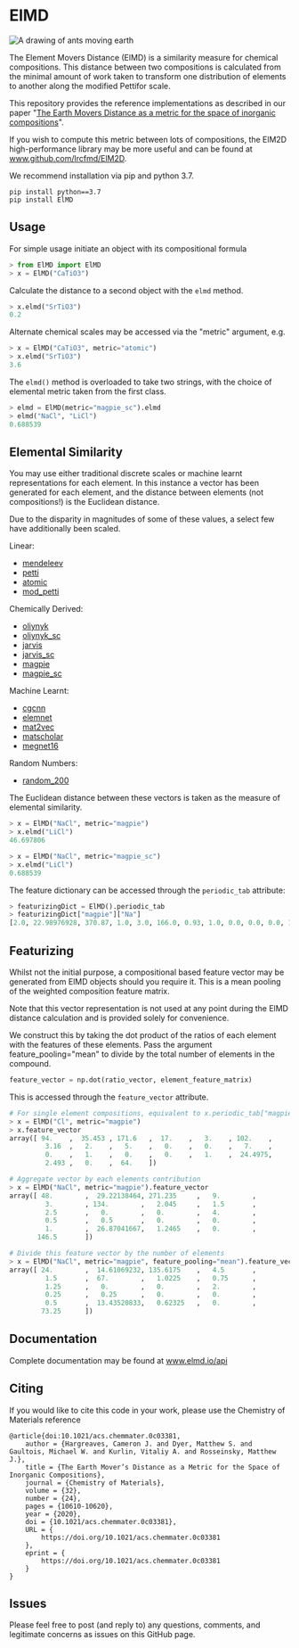 # ElMD

![A drawing of ants moving earth](https://i.imgur.com/fg8Nrma.png)

The Element Movers Distance (ElMD) is a similarity measure for chemical compositions. This distance between two compositions is calculated from the minimal amount of work taken to transform one distribution of elements to another along the modified Pettifor scale. 

This repository provides the reference implementations as described in our paper "[The Earth Movers Distance as a metric for the space of inorganic compositions](https://chemrxiv.org/articles/preprint/The_Earth_Mover_s_Distance_as_a_Metric_for_the_Space_of_Inorganic_Compositions/12777566)". 

If you wish to compute this metric between lots of compositions, the ElM2D high-performance library may be more useful and can be found at www.github.com/lrcfmd/ElM2D.

We recommend installation via pip and python 3.7.

```
pip install python==3.7
pip install ElMD
```

## Usage
For simple usage initiate an object with its compositional formula

```python
> from ElMD import ElMD
> x = ElMD("CaTiO3")
```

Calculate the distance to a second object with the `elmd` method. 

```python
> x.elmd("SrTiO3")
0.2
```

Alternate chemical scales may be accessed via the "metric" argument, e.g.

```python
> x = ElMD("CaTiO3", metric="atomic")
> x.elmd("SrTiO3")
3.6
```

The `elmd()` method is overloaded to take two strings, with the choice of elemental metric taken from the first class.

```python
> elmd = ElMD(metric="magpie_sc").elmd
> elmd("NaCl", "LiCl")
0.688539
```

## Elemental Similarity
You may use either traditional discrete scales or machine learnt representations for each element. In this instance a vector has been generated for each element, and the distance between elements (not compositions!) is the Euclidean distance. 

Due to the disparity in magnitudes of some of these values, a select few have additionally been scaled.

Linear:
- [mendeleev](https://www.sciencedirect.com/science/article/abs/pii/S0925838803008004)
- [petti](https://www.sciencedirect.com/science/article/abs/pii/S0925838803008004)
- [atomic](https://www.sciencedirect.com/science/article/abs/pii/S0925838803008004)
- [mod_petti](https://iopscience.iop.org/article/10.1088/1367-2630/18/9/093011/meta)

Chemically Derived:
- [oliynyk](https://github.com/anthony-wang/CrabNet/tree/master/data/element_properties)
- [oliynyk_sc](https://github.com/anthony-wang/CrabNet/tree/master/data/element_properties)
- [jarvis](https://github.com/anthony-wang/CrabNet/tree/master/data/element_properties)
- [jarvis_sc](https://github.com/anthony-wang/CrabNet/tree/master/data/element_properties)
- [magpie](https://github.com/anthony-wang/CrabNet/tree/master/data/element_properties)
- [magpie_sc](https://github.com/anthony-wang/CrabNet/tree/master/data/element_properties)

Machine Learnt:
- [cgcnn](https://github.com/CompRhys/roost/tree/master/data/embeddings)
- [elemnet](https://github.com/CompRhys/roost/tree/master/data/embeddings)
- [mat2vec](https://github.com/anthony-wang/CrabNet/tree/master/data/element_properties)
- [matscholar](https://github.com/CompRhys/roost/tree/master/data/embeddings)
- [megnet16](https://github.com/CompRhys/roost/tree/master/data/embeddings)

Random Numbers:
- [random_200](https://github.com/anthony-wang/CrabNet/tree/master/data/element_properties)

The Euclidean distance between these vectors is taken as the measure of elemental similarity. 

```python
> x = ElMD("NaCl", metric="magpie")
> x.elmd("LiCl")
46.697806

> x = ElMD("NaCl", metric="magpie_sc")
> x.elmd("LiCl")
0.688539
```

The feature dictionary can be accessed through the `periodic_tab` attribute:

```python
> featurizingDict = ElMD().periodic_tab
> featurizingDict["magpie"]["Na"]
[2.0, 22.98976928, 370.87, 1.0, 3.0, 166.0, 0.93, 1.0, 0.0, 0.0, 0.0, 1.0, 1.0, 0.0, 0.0, 0.0, 1.0, 29.2433333333, 0.0, 0.0, 229.0]
```

## Featurizing
Whilst not the initial purpose, a compositional based feature vector may be generated from ElMD objects should you require it. This is a mean pooling of the weighted composition feature matrix. 

Note that this vector representation is not used at any point during the ElMD distance calculation and is provided solely for convenience.

We construct this by taking the dot product of the ratios of each element with the features of these elements. Pass the argument feature_pooling="mean" to divide by the total number of elements in the compound.

```python
feature_vector = np.dot(ratio_vector, element_feature_matrix)
```

This is accessed through the `feature_vector` attribute.

```python
# For single element compositions, equivalent to x.periodic_tab["magpie"]["Cl"]
> x = ElMD("Cl", metric="magpie")
> x.feature_vector
array([ 94.    ,  35.453 , 171.6   ,  17.    ,   3.    , 102.    ,
         3.16  ,   2.    ,   5.    ,   0.    ,   0.    ,   7.    ,
         0.    ,   1.    ,   0.    ,   0.    ,   1.    ,  24.4975,
         2.493 ,   0.    ,  64.    ])

# Aggregate vector by each elements contribution
> x = ElMD("NaCl", metric="magpie").feature_vector
array([ 48.        ,  29.22138464, 271.235     ,   9.        ,
         3.        , 134.        ,   2.045     ,   1.5       ,
         2.5       ,   0.        ,   0.        ,   4.        ,
         0.5       ,   0.5       ,   0.        ,   0.        ,
         1.        ,  26.87041667,   1.2465    ,   0.        ,
       146.5       ])

# Divide this feature vector by the number of elements
> x = ElMD("NaCl", metric="magpie", feature_pooling="mean").feature_vector
array([ 24.        ,  14.61069232, 135.6175    ,   4.5       ,
         1.5       ,  67.        ,   1.0225    ,   0.75      ,
         1.25      ,   0.        ,   0.        ,   2.        ,
         0.25      ,   0.25      ,   0.        ,   0.        ,
         0.5       ,  13.43520833,   0.62325   ,   0.        ,
        73.25      ])
```

## Documentation

Complete documentation may be found at www.elmd.io/api


## Citing

If you would like to cite this code in your work, please use the Chemistry of Materials reference

```
@article{doi:10.1021/acs.chemmater.0c03381,
    author = {Hargreaves, Cameron J. and Dyer, Matthew S. and Gaultois, Michael W. and Kurlin, Vitaliy A. and Rosseinsky, Matthew J.},
    title = {The Earth Mover’s Distance as a Metric for the Space of Inorganic Compositions},
    journal = {Chemistry of Materials},
    volume = {32},
    number = {24},
    pages = {10610-10620},
    year = {2020},
    doi = {10.1021/acs.chemmater.0c03381},
    URL = { 
        https://doi.org/10.1021/acs.chemmater.0c03381
    },
    eprint = { 
        https://doi.org/10.1021/acs.chemmater.0c03381
    }
}
```

## Issues

Please feel free to post (and reply to) any questions, comments, and legitimate concerns as issues on this GitHub page.
